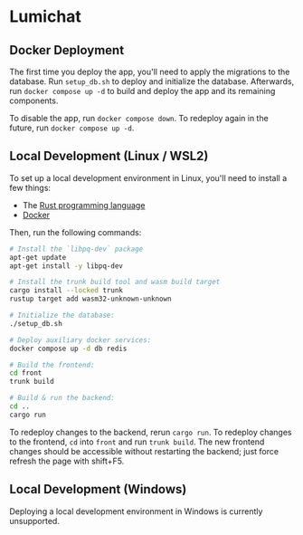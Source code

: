 # Lumichat

## Docker Deployment

The first time you deploy the app, you'll need to apply the migrations to the database. Run `setup_db.sh` to deploy and initialize the database. Afterwards, run `docker compose up -d` to build and deploy the app and its remaining components.

To disable the app, run `docker compose down`. To redeploy again in the future, run `docker compose up -d`.

## Local Development (Linux / WSL2)

To set up a local development environment in Linux, you'll need to install a few things:

* The [Rust programming language](https://www.rust-lang.org/tools/install)
* [Docker](https://docs.docker.com/engine/install/)

Then, run the following commands:

```bash
# Install the `libpq-dev` package
apt-get update
apt-get install -y libpq-dev

# Install the trunk build tool and wasm build target
cargo install --locked trunk
rustup target add wasm32-unknown-unknown

# Initialize the database:
./setup_db.sh

# Deploy auxiliary docker services:
docker compose up -d db redis

# Build the frontend:
cd front
trunk build

# Build & run the backend:
cd ..
cargo run
```
To redeploy changes to the backend, rerun `cargo run`. To redeploy changes to the frontend, `cd` into `front` and run `trunk build`. The new frontend changes should be accessible without restarting the backend; just force refresh the page with shift+F5.

## Local Development (Windows)

Deploying a local development environment in Windows is currently unsupported.